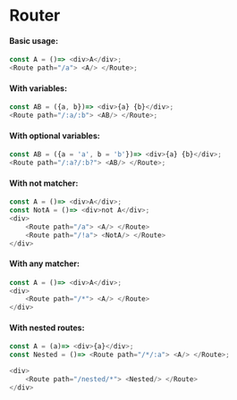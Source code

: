 
# Router

#### Basic usage:

```javascript
const A = ()=> <div>A</div>;
<Route path="/a"> <A/> </Route>;
```

#### With variables:

```javascript
const AB = ({a, b})=> <div>{a} {b}</div>;
<Route path="/:a/:b"> <AB/> </Route>;
```

#### With optional variables:

```javascript
const AB = ({a = 'a', b = 'b'})=> <div>{a} {b}</div>;
<Route path="/:a?/:b?"> <AB/> </Route>;
```

#### With not matcher:

```javascript
const A = ()=> <div>A</div>;
const NotA = ()=> <div>not A</div>;
<div>
    <Route path="/a"> <A/> </Route>
    <Route path="/!a"> <NotA/> </Route>
</div>
```

#### With any matcher:

```javascript
const A = ()=> <div>A</div>;
<div>
    <Route path="/*"> <A/> </Route>
</div>
```

#### With nested routes:

```javascript
const A = (a)=> <div>{a}</div>;
const Nested = ()=> <Route path="/*/:a"> <A/> </Route>;

<div>
    <Route path="/nested/*"> <Nested/> </Route>
</div>
```

